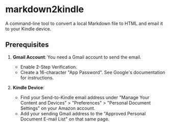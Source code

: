 # markdown2kindle

A command-line tool to convert a local Markdown file to HTML and email it to your Kindle device.

## Prerequisites

1.  **Gmail Account**: You need a Gmail account to send the email.
    - Enable 2-Step Verification.
    - Create a 16-character "App Password". See Google's documentation for instructions.

2.  **Kindle Device**:
    - Find your Send-to-Kindle email address under "Manage Your Content and Devices" > "Preferences" > "Personal Document Settings" on your Amazon account.
    - Add your sending Gmail address to the "Approved Personal Document E-mail List" on that same page.